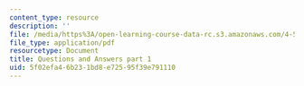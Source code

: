 ```yaml
---
content_type: resource
description: ''
file: /media/https%3A/open-learning-course-data-rc.s3.amazonaws.com/4-540-introduction-to-shape-grammars-i-fall-2018/5f02efa46b231bd8e72595f39e791110_MIT4_540F18_qa1.pdf
file_type: application/pdf
resourcetype: Document
title: Questions and Answers part 1
uid: 5f02efa4-6b23-1bd8-e725-95f39e791110
---
```

